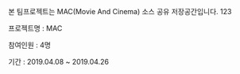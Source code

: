 본 팀프로젝트는 MAC(Movie And Cinema) 소스 공유 저장공간입니다.
123

프로젝트명 : MAC

참여인원 : 4명

기간 : 2019.04.08 ~ 2019.04.26
